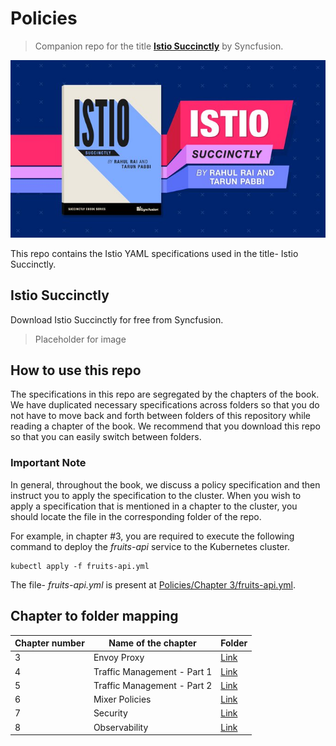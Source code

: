 # Policies

> Companion repo for the title [**Istio Succinctly**](https://www.syncfusion.com/ebooks/istio-succinctly) by Syncfusion.

[![cover](images/Banner.jpg)](https://www.syncfusion.com/ebooks/istio-succinctly)

This repo contains the Istio YAML specifications used in the title- Istio Succinctly.

## Istio Succinctly

Download Istio Succinctly for free from Syncfusion.

> Placeholder for image

## How to use this repo

The specifications in this repo are segregated by the chapters of the book. We have duplicated necessary specifications across folders so that you do not have to move back and forth between folders of this repository while reading a chapter of the book. We recommend that you download this repo so that you can easily switch between folders.

### Important Note

In general, throughout the book, we discuss a policy specification and then instruct you to apply the specification to the cluster. When you wish to apply a specification that is mentioned in a chapter to the cluster, you should locate the file in the corresponding folder of the repo.

For example, in chapter #3, you are required to execute the following command to deploy the _fruits-api_ service to the Kubernetes cluster.

```shell
kubectl apply -f fruits-api.yml
```

The file- _fruits-api.yml_ is present at [Policies/Chapter 3/fruits-api.yml](https://github.com/Istio-Succinctly/Policies/blob/master/Chapter%203/fruits-api.yml).

## Chapter to folder mapping

| Chapter number | Name of the chapter         | Folder                                                                                 |
| -------------- | --------------------------- | -------------------------------------------------------------------------------------- |
| 3              | Envoy Proxy                 | [Link](https://github.com/Istio-Succinctly/Policies/tree/master/Chapter%203)           |
| 4              | Traffic Management - Part 1 | [Link](https://github.com/Istio-Succinctly/Policies/tree/master/Chapter%204%20and%205) |
| 5              | Traffic Management - Part 2 | [Link](https://github.com/Istio-Succinctly/Policies/tree/master/Chapter%204%20and%205) |
| 6              | Mixer Policies              | [Link](https://github.com/Istio-Succinctly/Policies/tree/master/Chapter%206)           |
| 7              | Security                    | [Link](https://github.com/Istio-Succinctly/Policies/tree/master/Chapter%207)           |
| 8              | Observability               | [Link](https://github.com/Istio-Succinctly/Policies/tree/master/Chapter%208)           |
